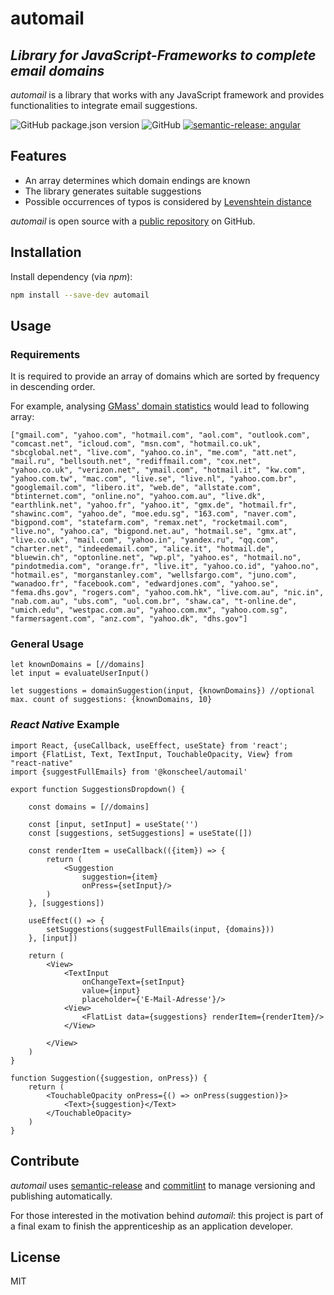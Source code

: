 # automail

## _Library for JavaScript-Frameworks to complete email domains_

_automail_ is a library that works with any JavaScript framework and provides functionalities to integrate email
suggestions.

![GitHub package.json version](https://img.shields.io/github/package-json/v/konscheel/automail)
![GitHub](https://img.shields.io/github/license/konscheel/automail)
[![semantic-release: angular](https://img.shields.io/badge/semantic--release-angular-e10079?logo=semantic-release)](https://github.com/semantic-release/semantic-release)

## Features

- An array determines which domain endings are known
- The library generates suitable suggestions
- Possible occurrences of typos is considered by [Levenshtein distance][js-levenshtein]

_automail_ is open source with a [public repository][automail] on GitHub.

## Installation

Install dependency (via _npm_):

```sh
npm install --save-dev automail
```

## Usage

### Requirements

It is required to provide an array of domains which are sorted by frequency in descending order.

For example, analysing [GMass' domain statistics][GMass] would lead to following array: 

```
["gmail.com", "yahoo.com", "hotmail.com", "aol.com", "outlook.com", "comcast.net", "icloud.com", "msn.com", "hotmail.co.uk", "sbcglobal.net", "live.com", "yahoo.co.in", "me.com", "att.net", "mail.ru", "bellsouth.net", "rediffmail.com", "cox.net", "yahoo.co.uk", "verizon.net", "ymail.com", "hotmail.it", "kw.com", "yahoo.com.tw", "mac.com", "live.se", "live.nl", "yahoo.com.br", "googlemail.com", "libero.it", "web.de", "allstate.com", "btinternet.com", "online.no", "yahoo.com.au", "live.dk", "earthlink.net", "yahoo.fr", "yahoo.it", "gmx.de", "hotmail.fr", "shawinc.com", "yahoo.de", "moe.edu.sg", "163.com", "naver.com", "bigpond.com", "statefarm.com", "remax.net", "rocketmail.com", "live.no", "yahoo.ca", "bigpond.net.au", "hotmail.se", "gmx.at", "live.co.uk", "mail.com", "yahoo.in", "yandex.ru", "qq.com", "charter.net", "indeedemail.com", "alice.it", "hotmail.de", "bluewin.ch", "optonline.net", "wp.pl", "yahoo.es", "hotmail.no", "pindotmedia.com", "orange.fr", "live.it", "yahoo.co.id", "yahoo.no", "hotmail.es", "morganstanley.com", "wellsfargo.com", "juno.com", "wanadoo.fr", "facebook.com", "edwardjones.com", "yahoo.se", "fema.dhs.gov", "rogers.com", "yahoo.com.hk", "live.com.au", "nic.in", "nab.com.au", "ubs.com", "uol.com.br", "shaw.ca", "t-online.de", "umich.edu", "westpac.com.au", "yahoo.com.mx", "yahoo.com.sg", "farmersagent.com", "anz.com", "yahoo.dk", "dhs.gov"]
```


### General Usage

```
let knownDomains = [//domains]
let input = evaluateUserInput()

let suggestions = domainSuggestion(input, {knownDomains}) //optional max. count of suggestions: {knownDomains, 10}
```

### _React Native_ Example

```
import React, {useCallback, useEffect, useState} from 'react';
import {FlatList, Text, TextInput, TouchableOpacity, View} from "react-native"
import {suggestFullEmails} from '@konscheel/automail'

export function SuggestionsDropdown() {

    const domains = [//domains]
    
    const [input, setInput] = useState('')
    const [suggestions, setSuggestions] = useState([])
    
    const renderItem = useCallback(({item}) => {
        return (
            <Suggestion
                suggestion={item}
                onPress={setInput}/>
        )
    }, [suggestions])

    useEffect(() => {
        setSuggestions(suggestFullEmails(input, {domains}))
    }, [input])

    return (
        <View>
            <TextInput
                onChangeText={setInput}
                value={input}
                placeholder={'E-Mail-Adresse'}/>
            <View>
                <FlatList data={suggestions} renderItem={renderItem}/>
            </View>

        </View>
    )
}

function Suggestion({suggestion, onPress}) {
    return (
        <TouchableOpacity onPress={() => onPress(suggestion)}>
            <Text>{suggestion}</Text>
        </TouchableOpacity>
    )
}
```

## Contribute

_automail_ uses [semantic-release][semantic-release] and [commitlint][commitlint] to manage versioning and publishing
automatically.

For those interested in the motivation behind _automail_: this project is part of a final exam to finish the
apprenticeship as an application developer.

## License

MIT


[automail]: <https://github.com/konscheel/automail>

[js-levenshtein]: <https://github.com/gustf/js-levenshtein>

[semantic-release]: <https://github.com/semantic-release/semantic-release>

[commitlint]: <https://github.com/conventional-changelog/commitlint>

[GMass]: <https://www.gmass.co/domains>